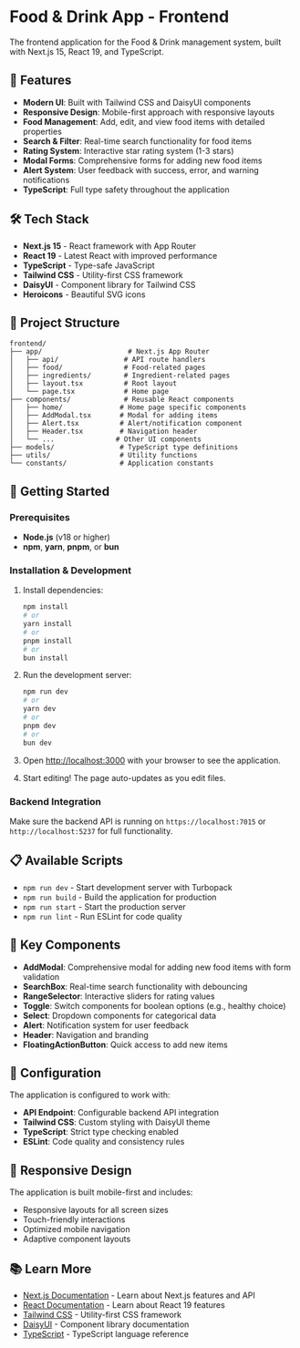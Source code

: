 # Food & Drink App - Frontend

The frontend application for the Food & Drink management system, built with Next.js 15, React 19, and TypeScript.

## 🚀 Features

- **Modern UI**: Built with Tailwind CSS and DaisyUI components
- **Responsive Design**: Mobile-first approach with responsive layouts
- **Food Management**: Add, edit, and view food items with detailed properties
- **Search & Filter**: Real-time search functionality for food items
- **Rating System**: Interactive star rating system (1-3 stars)
- **Modal Forms**: Comprehensive forms for adding new food items
- **Alert System**: User feedback with success, error, and warning notifications
- **TypeScript**: Full type safety throughout the application

## 🛠️ Tech Stack

- **Next.js 15** - React framework with App Router
- **React 19** - Latest React with improved performance
- **TypeScript** - Type-safe JavaScript
- **Tailwind CSS** - Utility-first CSS framework
- **DaisyUI** - Component library for Tailwind CSS
- **Heroicons** - Beautiful SVG icons

## 📁 Project Structure

```
frontend/
├── app/                     # Next.js App Router
│   ├── api/                # API route handlers
│   ├── food/               # Food-related pages
│   ├── ingredients/        # Ingredient-related pages
│   ├── layout.tsx          # Root layout
│   └── page.tsx            # Home page
├── components/             # Reusable React components
│   ├── home/              # Home page specific components
│   ├── AddModal.tsx       # Modal for adding items
│   ├── Alert.tsx          # Alert/notification component
│   ├── Header.tsx         # Navigation header
│   └── ...               # Other UI components
├── models/                # TypeScript type definitions
├── utils/                 # Utility functions
└── constants/             # Application constants
```

## 🚦 Getting Started

### Prerequisites

- **Node.js** (v18 or higher)
- **npm**, **yarn**, **pnpm**, or **bun**

### Installation & Development

1. Install dependencies:
   ```bash
   npm install
   # or
   yarn install
   # or
   pnpm install
   # or
   bun install
   ```

2. Run the development server:
   ```bash
   npm run dev
   # or
   yarn dev
   # or
   pnpm dev
   # or
   bun dev
   ```

3. Open [http://localhost:3000](http://localhost:3000) with your browser to see the application.

4. Start editing! The page auto-updates as you edit files.

### Backend Integration

Make sure the backend API is running on `https://localhost:7015` or `http://localhost:5237` for full functionality.

## 📋 Available Scripts

- `npm run dev` - Start development server with Turbopack
- `npm run build` - Build the application for production
- `npm run start` - Start the production server
- `npm run lint` - Run ESLint for code quality

## 🎨 Key Components

- **AddModal**: Comprehensive modal for adding new food items with form validation
- **SearchBox**: Real-time search functionality with debouncing
- **RangeSelector**: Interactive sliders for rating values
- **Toggle**: Switch components for boolean options (e.g., healthy choice)
- **Select**: Dropdown components for categorical data
- **Alert**: Notification system for user feedback
- **Header**: Navigation and branding
- **FloatingActionButton**: Quick access to add new items

## 🔧 Configuration

The application is configured to work with:
- **API Endpoint**: Configurable backend API integration
- **Tailwind CSS**: Custom styling with DaisyUI theme
- **TypeScript**: Strict type checking enabled
- **ESLint**: Code quality and consistency rules

## 📱 Responsive Design

The application is built mobile-first and includes:
- Responsive layouts for all screen sizes
- Touch-friendly interactions
- Optimized mobile navigation
- Adaptive component layouts

## 📚 Learn More

- [Next.js Documentation](https://nextjs.org/docs) - Learn about Next.js features and API
- [React Documentation](https://react.dev) - Learn about React 19 features
- [Tailwind CSS](https://tailwindcss.com/docs) - Utility-first CSS framework
- [DaisyUI](https://daisyui.com/) - Component library documentation
- [TypeScript](https://www.typescriptlang.org/docs/) - TypeScript language reference
